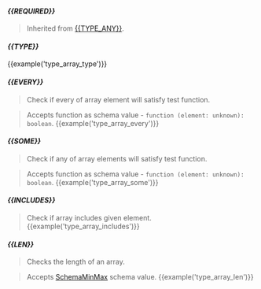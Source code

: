 #### *{{REQUIRED}}*
> Inherited from [{{TYPE_ANY}}](#{{TYPE_ANY.toLowerCase()}}).

#### *{{TYPE}}*
{{example('type_array_type')}}

#### *{{EVERY}}*
> Check if every of array element will satisfy test function.

> Accepts function as schema value - `function (element: unknown): boolean`.
{{example('type_array_every')}}

#### *{{SOME}}*
> Check if any of array elements will satisfy test function.

> Accepts function as schema value - `function (element: unknown): boolean`.
{{example('type_array_some')}}

#### *{{INCLUDES}}*
> Check if array includes given element.
{{example('type_array_includes')}}

#### *{{LEN}}*
> Checks the length of an array.

> Accepts [SchemaMinMax](#schemaminmax) schema value.
{{example('type_array_len')}}
